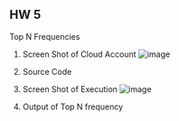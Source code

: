 ## HW 5 

Top N Frequencies

1. Screen Shot of Cloud Account
![image](https://user-images.githubusercontent.com/54678622/143781447-6a6db96e-9b5f-4f4a-9ca0-e08ba2788f3d.png)

3. Source Code
4. Screen Shot of Execution
 ![image](https://user-images.githubusercontent.com/54678622/143971303-bf29636c-1c44-45b5-b47f-f15ff8a87ae1.png)


6. Output of Top N frequency
